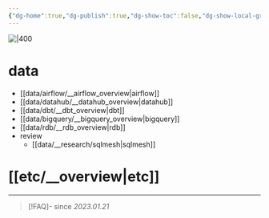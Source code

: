 ```yaml
---
{"dg-home":true,"dg-publish":true,"dg-show-toc":false,"dg-show-local-graph":false,"dg-link-preview":false,"dg-show-file-tree":false,"dg-show-tags":false,"dg-show-backlinks":false,"permalink":"/Welcome To Jx2lee Garden/","tags":["gardenEntry"],"dgShowBacklinks":false,"dgShowLocalGraph":false,"dgShowFileTree":false,"dgShowToc":false,"dgLinkPreview":false,"dgShowTags":false,"dgPassFrontmatter":true,"noteIcon":"","created":"","updated":""}
---
```



![|400](https://i.imgur.com/7dlsgVl.jpg|100)

# data
- [[data/airflow/__airflow_overview\|airflow]]
- [[data/datahub/__datahub_overview\|datahub]]
- [[data/dbt/__dbt_overview\|dbt]]
- [[data/bigquery/__bigquery_overview\|bigquery]]
- [[data/rdb/__rdb_overview\|rdb]]
- review
	- [[data/__research/sqlmesh\|sqlmesh]]

# [[etc/__overview\|etc]]

--- 
> [!FAQ]- since
> *2023.01.21*